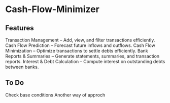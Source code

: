 # Cash-Flow-Minimizer

## Features
Transaction Management – Add, view, and filter transactions efficiently.
Cash Flow Prediction – Forecast future inflows and outflows.
Cash Flow Minimization – Optimize transactions to settle debts efficiently.
Bank Reports & Summaries – Generate statements, summaries, and transaction reports.
Interest & Debt Calculation – Compute interest on outstanding debts between banks.


## To Do
Check base conditions
Another way of approch
